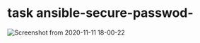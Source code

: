 # task ansible-secure-passwod-

![Screenshot from 2020-11-11 18-00-22](https://user-images.githubusercontent.com/71854369/98835041-9b7f7980-2448-11eb-86b0-9f15e9960999.png)
